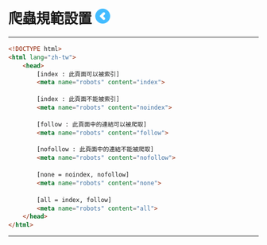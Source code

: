 # 爬蟲規範設置 <a href="../Html_Head.md"><img src="../img/back.png" width="30"></a>

---
```html
<!DOCTYPE html>
<html lang="zh-tw">
    <head>
        [index : 此頁面可以被索引]
        <meta name="robots" content="index">

        [index : 此頁面不能被索引]
        <meta name="robots" content="noindex">

        [follow : 此頁面中的連結可以被爬取]
        <meta name="robots" content="follow">

        [nofollow : 此頁面中的連結不能被爬取]
        <meta name="robots" content="nofollow">

        [none = noindex, nofollow]
        <meta name="robots" content="none">

        [all = index, follow]
        <meta name="robots" content="all">
    </head>
</html>
```
---